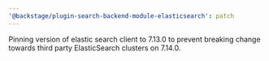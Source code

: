 ```yaml
---
'@backstage/plugin-search-backend-module-elasticsearch': patch
---
```


Pinning version of elastic search client to 7.13.0 to prevent breaking change towards third party ElasticSearch clusters on 7.14.0.
